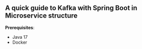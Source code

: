 ## A quick guide to Kafka with Spring Boot in Microservice structure

**Prerequisites**:

- Java 17
- Docker
